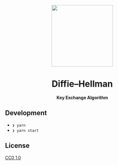 <div align="center">
  <img src="https://user-images.githubusercontent.com/11808903/83820116-06739a00-a6cc-11ea-82ff-a250457135d4.png" width="200"/>

  <h1>Diffie–Hellman</h1>

<b>Key Exchange Algorithm</b>

</div>

## Development

- `❯ yarn`
- `❯ yarn start`

## License

[CC0 1.0](https://creativecommons.org/publicdomain/zero/1.0/)

